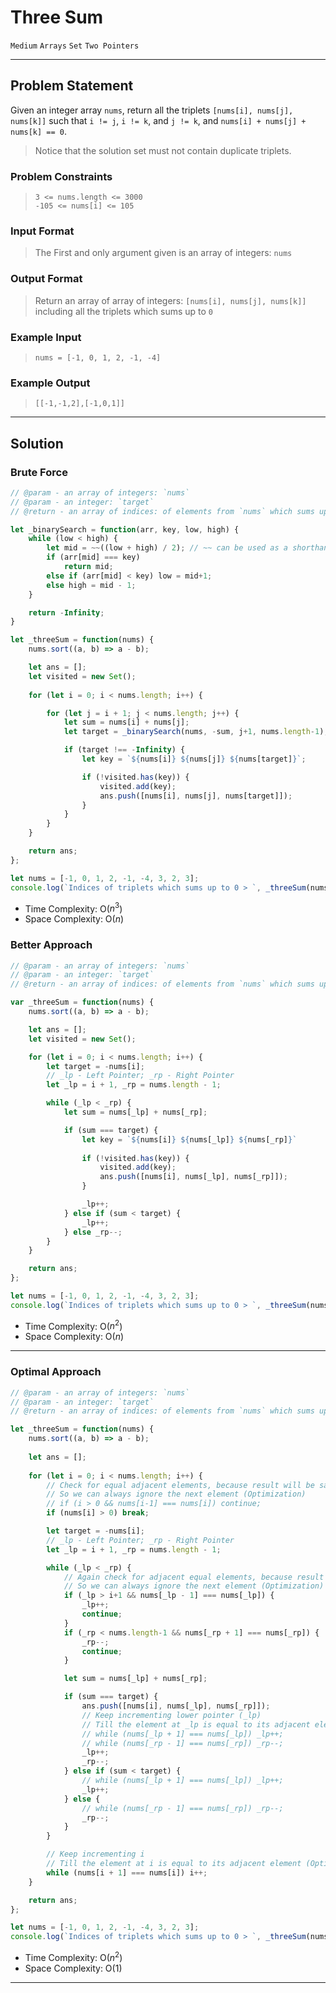 # Three Sum

`Medium`
`Arrays`
`Set`
`Two Pointers`

----------

## Problem Statement

Given an integer array `nums`, return all the triplets `[nums[i], nums[j], nums[k]]` such that `i != j`, `i != k`, and `j != k`, and `nums[i] + nums[j] + nums[k] == 0`.

> Notice that the solution set must not contain duplicate triplets.

### Problem Constraints

> `3 <= nums.length <= 3000`  
`-105 <= nums[i] <= 105`

### Input Format

> The First and only argument given is an array of integers: `nums`  

### Output Format

> Return an array of array of integers: `[nums[i], nums[j], nums[k]]` including all the triplets which sums up to `0`

### Example Input

> `nums = [-1, 0, 1, 2, -1, -4]`

### Example Output

> `[[-1,-1,2],[-1,0,1]]`

----------

## Solution

### Brute Force

```javascript
// @param - an array of integers: `nums`  
// @param - an integer: `target`
// @return - an array of indices: of elements from `nums` which sums up to the `target`

let _binarySearch = function(arr, key, low, high) {
    while (low < high) {
        let mid = ~~((low + high) / 2); // ~~ can be used as a shorthand for Math.floor()
        if (arr[mid] === key)
            return mid;
        else if (arr[mid] < key) low = mid+1;
        else high = mid - 1;
    }

    return -Infinity;
}

let _threeSum = function(nums) {
    nums.sort((a, b) => a - b);

    let ans = [];
    let visited = new Set();
    
    for (let i = 0; i < nums.length; i++) {

        for (let j = i + 1; j < nums.length; j++) {
            let sum = nums[i] + nums[j];
            let target = _binarySearch(nums, -sum, j+1, nums.length-1);

            if (target !== -Infinity) {
                let key = `${nums[i]} ${nums[j]} ${nums[target]}`;

                if (!visited.has(key)) {
                    visited.add(key);
                    ans.push([nums[i], nums[j], nums[target]]);
                }
            }
        }
    }

    return ans;
};

let nums = [-1, 0, 1, 2, -1, -4, 3, 2, 3];
console.log(`Indices of triplets which sums up to 0 > `, _threeSum(nums));
```

- Time Complexity: O($n^3$)
- Space Complexity: O($n$)

### Better Approach

```javascript
// @param - an array of integers: `nums`  
// @param - an integer: `target`
// @return - an array of indices: of elements from `nums` which sums up to the `target`

var _threeSum = function(nums) {
    nums.sort((a, b) => a - b);

    let ans = [];
    let visited = new Set();

    for (let i = 0; i < nums.length; i++) {
        let target = -nums[i];
        // _lp - Left Pointer; _rp - Right Pointer
        let _lp = i + 1, _rp = nums.length - 1;

        while (_lp < _rp) {
            let sum = nums[_lp] + nums[_rp];

            if (sum === target) {
                let key = `${nums[i]} ${nums[_lp]} ${nums[_rp]}`
                
                if (!visited.has(key)) {
                    visited.add(key);
                    ans.push([nums[i], nums[_lp], nums[_rp]]);
                }

                _lp++;
            } else if (sum < target) {
                _lp++;
            } else _rp--;
        }
    }

    return ans;
};

let nums = [-1, 0, 1, 2, -1, -4, 3, 2, 3];
console.log(`Indices of triplets which sums up to 0 > `, _threeSum(nums));
```

- Time Complexity: O($n^2$)
- Space Complexity: O($n$)

----------

### Optimal Approach

```javascript
// @param - an array of integers: `nums`  
// @param - an integer: `target`
// @return - an array of indices: of elements from `nums` which sums up to the `target`

let _threeSum = function(nums) {
    nums.sort((a, b) => a - b);
    
    let ans = [];
    
    for (let i = 0; i < nums.length; i++) {
        // Check for equal adjacent elements, because result will be same for both the elements
        // So we can always ignore the next element (Optimization)
        // if (i > 0 && nums[i-1] === nums[i]) continue;
        if (nums[i] > 0) break;

        let target = -nums[i];
        // _lp - Left Pointer; _rp - Right Pointer
        let _lp = i + 1, _rp = nums.length - 1;

        while (_lp < _rp) {
            // Again check for adjacent equal elements, because result will be same for both the elements
            // So we can always ignore the next element (Optimization)
            if (_lp > i+1 && nums[_lp - 1] === nums[_lp]) {
                _lp++;
                continue;
            }
            if (_rp < nums.length-1 && nums[_rp + 1] === nums[_rp]) {
                _rp--;
                continue;
            }

            let sum = nums[_lp] + nums[_rp];

            if (sum === target) {
                ans.push([nums[i], nums[_lp], nums[_rp]]);
                // Keep incrementing lower pointer (_lp)
                // Till the element at _lp is equal to its adjacent element (Optimization)
                // while (nums[_lp + 1] === nums[_lp]) _lp++;
                // while (nums[_rp - 1] === nums[_rp]) _rp--;
                _lp++;
                _rp--;
            } else if (sum < target) {
                // while (nums[_lp + 1] === nums[_lp]) _lp++;
                _lp++;
            } else {
                // while (nums[_rp - 1] === nums[_rp]) _rp--;
                _rp--;
            }
        }

        // Keep incrementing i
        // Till the element at i is equal to its adjacent element (Optimization)
        while (nums[i + 1] === nums[i]) i++;
    }

    return ans;
};

let nums = [-1, 0, 1, 2, -1, -4, 3, 2, 3];
console.log(`Indices of triplets which sums up to 0 > `, _threeSum(nums));
```

- Time Complexity: O($n^2$)
- Space Complexity: O($1$)

----------
